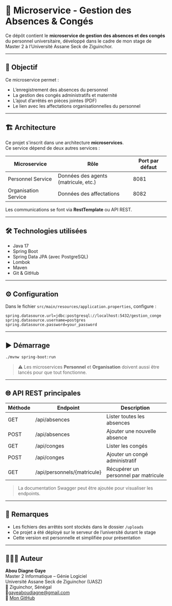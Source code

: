 # 🧩 Microservice - Gestion des Absences & Congés

Ce dépôt contient le **microservice de gestion des absences et des congés** du personnel universitaire, développé dans le cadre de mon stage de Master 2 à l’Université Assane Seck de Ziguinchor.

---

## 🎯 Objectif

Ce microservice permet :
- L’enregistrement des absences du personnel
- La gestion des congés administratifs et maternité
- L’ajout d’arrêtés en pièces jointes (PDF)
- Le lien avec les affectations organisationnelles du personnel

---

## 🏗️ Architecture

Ce projet s'inscrit dans une architecture **microservices**.  
Ce service dépend de deux autres services :

| Microservice            | Rôle                                 | Port par défaut |
|-------------------------|--------------------------------------|-----------------|
| Personnel Service       | Données des agents (matricule, etc.) | 8081            |
| Organisation Service    | Données des affectations             | 8082            |

Les communications se font via **RestTemplate** ou API REST.

---

## 🛠️ Technologies utilisées

- Java 17
- Spring Boot
- Spring Data JPA (avec PostgreSQL)
- Lombok
- Maven
- Git & GitHub

---

## ⚙️ Configuration

Dans le fichier `src/main/resources/application.properties`, configure :

```properties
spring.datasource.url=jdbc:postgresql://localhost:5432/gestion_conge
spring.datasource.username=postgres
spring.datasource.password=your_password
```

---

## ▶️ Démarrage

```bash
./mvnw spring-boot:run
```

> ⚠️ Les microservices **Personnel** et **Organisation** doivent aussi être lancés pour que tout fonctionne.

---



## 🌐 API REST principales

| Méthode | Endpoint                  | Description                         |
|---------|---------------------------|-------------------------------------|
| GET     | /api/absences             | Lister toutes les absences          |
| POST    | /api/absences             | Ajouter une nouvelle absence        |
| GET     | /api/conges               | Lister les congés                   |
| POST    | /api/conges               | Ajouter un congé administratif      |
| GET     | /api/personnels/{matricule} | Récupérer un personnel par matricule |

> La documentation Swagger peut être ajoutée pour visualiser les endpoints.

---

## 📌 Remarques

- Les fichiers des arrêtés sont stockés dans le dossier `/uploads`
- Ce projet a été déployé sur le serveur de l’université durant le stage
- Cette version est personnelle et simplifiée pour présentation

---

## 👨🏾‍💻 Auteur

**Abou Diagne Gaye**  
Master 2 Informatique – Génie Logiciel  
Université Assane Seck de Ziguinchor (UASZ)  
📍 Ziguinchor, Sénégal  
📧gayeaboudiagne@gmail.com  
🔗 [Mon GitHub](https://github.com/AbouDG)

